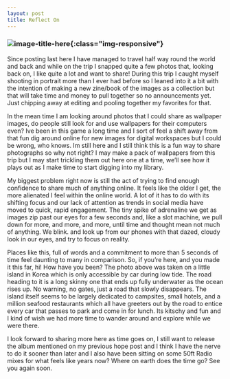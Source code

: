 ```yaml
---
layout: post
title: Reflect On
---
```



### ![image-title-here](https://images.fiftyfootshadows.net/2022/06/reflect_on_standards.jpg){:class="img-responsive"}

Since posting last here I have managed to travel half way round the world and back and while on the trip I snapped quite a few photos that, looking back on, I like quite a lot and want to share! During this trip I caught myself shooting in portrait more than I ever had before so I leaned into it a bit with the intention of making a new zine/book of the images as a collection but that will take time and money to pull together so no announcements yet. Just chipping away at editing and pooling together my favorites for that.

In the mean time I am looking around photos that I could share as wallpaper images, do people still look for and use wallpapers for their computers even? Ive been in this game a long time and I sort of feel a shift away from that fun dig around online for new images for digital workspaces but I could be wrong, who knows. Im still here and I still think this is a fun way to share photographs so why not right? I may make a pack of wallpapers from this trip but I may start trickling them out here one at a time, we’ll see how it plays out as I make time to start digging into my library.

My biggest problem right now is still the act of trying to find enough confidence to share much of anything online. It feels like the older I get, the more alienated I feel within the online world. A lot of it has to do with its shifting focus and our lack of attention as trends in social media have moved to quick, rapid engagement. The tiny spike of adrenaline we get as images zip past our eyes for a few seconds and, like a slot machine, we pull down for more, and more, and more, until time and thought mean not much of anything. We blink. and look up from our phones with that dazed, cloudy look in our eyes, and try to focus on reality.

Places like this, full of words and a commitment to more than 5 seconds of time feel daunting to many in comparison. So, if you’re here, and you made it this far, hi! How have you been? The photo above was taken on a little island in Korea which is only accessible by car during low tide. The road heading to it is a long skinny one that ends up fully underwater as the ocean rises up. No warning, no gates, just a road that slowly disappears. The island itself seems to be largely dedicated to campsites, small hotels, and a million seafood restaurants which all have greeters out by the road to entice every car that passes to park and come in for lunch. Its kitschy and fun and I kind of wish we had more time to wander around and explore while we were there.

I look forward to sharing more here as time goes on, I still want to release the album mentioned on my previous hope post and I think I have the nerve to do it sooner than later and I also have been sitting on some 50ft Radio mixes for what feels like years now? Where on earth does the time go? See you again soon.